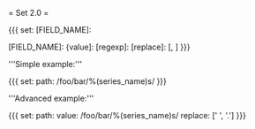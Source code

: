 = Set 2.0 =

{{{
set:
  [FIELD_NAME]: <string format>

  [FIELD_NAME]:
    {value]: <string format>
    [regexp]: <regexp groups>
    [replace]: [<regexp what>, <with text>]
}}}

'''Simple example:'''

{{{
set:
  path: /foo/bar/%(series_name)s/
}}}


'''Advanced example:'''

{{{
set:
  path:
    value: /foo/bar/%(series_name)s/
    replace: [' ', '.']
}}}